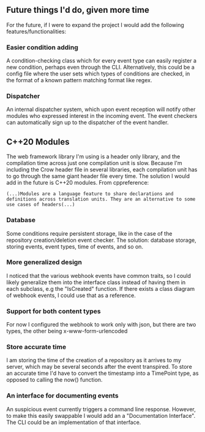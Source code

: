 ## Future things I'd do, given more time
For the future, if I were to expand the project I would add the following features/functionalities:

### Easier condition adding
A condition-checking class which for every event type can easily register a new condition, perhaps even through the CLI. Alternatively, this could be a config file where the user sets which types of conditions are checked, in the format of a known pattern matching format like regex.

### Dispatcher
An internal dispatcher system, which upon event reception will notify other modules who expressed interest in the incoming event. The event checkers can automatically sign up to the dispatcher of the event handler.

## C++20 Modules
The web framework library I'm using is a header only library, and the compilation time across just one compilation unit is slow. Because I'm including the Crow header file in several libraries, each compilation unit has to go through the same giant header file every time. The solution I would add in the future is C++20 modules. From cppreference:

`(...)Modules are a language feature to share declarations and definitions across translation units. They are an alternative to some use cases of headers(...)`

### Database
Some conditions require persistent storage, like in the case of the repository creation/deletion event checker. The solution: database storage, storing events, event types, time of events, and so on.

### More generalized design
I noticed that the various webhook events have common traits, so I could likely generalize them into the interface class instead of having them in each subclass, e.g the "IsCreated" function. If there exists a class diagram of webhook events, I could use that as a reference.

### Support for both content types
For now I configured the webhook to work only with json, but there are two types, the other being x-www-form-urlencoded

### Store accurate time
I am storing the time of the creation of a repository as it arrives to my server, which may be several seconds after the event transpired. To store an accurate time I'd have to convert the timestamp into a TimePoint type, as opposed to calling the now() function.

### An interface for documenting events
An suspicious event currently triggers a command line response. However, to make this easily swappable I would add an a "Documentation Interface". The CLI could be an implementation of that interface.


